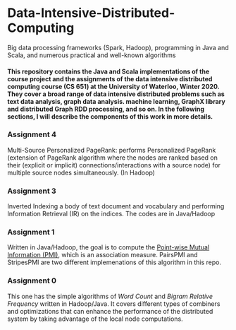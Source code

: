 # Data-Intensive-Distributed-Computing
Big data processing frameworks (Spark, Hadoop), programming in Java and Scala, and numerous practical and well-known algorithms

#### This repository contains the Java and Scala implementations of the course project and the assignments of the data intensive distributed computing course (CS 651) at the University of Waterloo, Winter 2020. They cover a broad range of data intensive distributed problems such as text data analysis, graph data analysis. machine learning, GraphX library and distributed Graph RDD processing, and so on. In the following sections, I will describe the components of this work in more details.


### Assignment 4
Multi-Source Personalized PageRank: performs Personalized PageRank (extension of PageRank algorithm where the nodes are ranked based on their (explicit or implicit) connections/interactions with a source node) for multiple source nodes simultaneously. (In Hadoop)

### Assignment 3
Inverted Indexing a body of text document and vocabulary and performing Information Retrieval (IR) on the indices. The codes are in Java/Hadoop

### Assignment 1
Written in Java/Hadoop, the goal is to compute the [Point-wise Mutual Information (PMI)](https://en.wikipedia.org/wiki/Pointwise_mutual_information), which is an association measure. PairsPMI and StripesPMI are two different implemenations of this algorithm in this repo.

### Assignment 0
This one has the simple algorithms of *Word Count* and *Bigram Relative Frequency* written in Hadoop/Java. It covers different types of combiners and optimizations that can enhance the performance of the distributed system by taking advantage of the local node computations.

